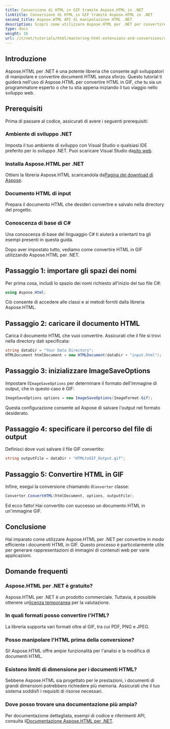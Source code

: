 ```yaml
---
title: Conversione di HTML in GIF tramite Aspose.HTML in .NET
linktitle: Conversione di HTML in GIF tramite Aspose.HTML in .NET
second_title: Aspose.HTML API di manipolazione HTML .NET
description: Scopri come utilizzare Aspose.HTML per .NET per convertire senza problemi documenti HTML in immagini GIF. Questa guida completa ti accompagna passo dopo passo.
type: docs
weight: 16
url: /it/net/tutorials/html/mastering-html-extensions-and-conversions/converting-html-to-gif/
---
```

## Introduzione

Aspose.HTML per .NET è una potente libreria che consente agli sviluppatori di manipolare e convertire documenti HTML senza sforzo. Questo tutorial ti guiderà nell'uso di Aspose.HTML per convertire HTML in GIF, che tu sia un programmatore esperto o che tu stia appena iniziando il tuo viaggio nello sviluppo web.

## Prerequisiti

Prima di passare al codice, assicurati di avere i seguenti prerequisiti:

### Ambiente di sviluppo .NET 

 Imposta il tuo ambiente di sviluppo con Visual Studio o qualsiasi IDE preferito per lo sviluppo .NET. Puoi scaricare Visual Studio da[sito web](https://visualstudio.microsoft.com/downloads/).

### Installa Aspose.HTML per .NET

 Ottieni la libreria Aspose.HTML scaricandola da[Pagina dei download di Aspose](https://releases.aspose.com/html/net/).

### Documento HTML di input

Prepara il documento HTML che desideri convertire e salvalo nella directory del progetto.

### Conoscenza di base di C#

Una conoscenza di base del linguaggio C# ti aiuterà a orientarti tra gli esempi presenti in questa guida.

Dopo aver impostato tutto, vediamo come convertire HTML in GIF utilizzando Aspose.HTML per .NET.

## Passaggio 1: importare gli spazi dei nomi

Per prima cosa, includi lo spazio dei nomi richiesto all'inizio del tuo file C#:

```csharp
using Aspose.Html;
```

Ciò consente di accedere alle classi e ai metodi forniti dalla libreria Aspose.HTML.

## Passaggio 2: caricare il documento HTML

Carica il documento HTML che vuoi convertire. Assicurati che il file si trovi nella directory dati specificata:

```csharp
string dataDir = "Your Data Directory";
HTMLDocument htmlDocument = new HTMLDocument(dataDir + "input.html");
```

## Passaggio 3: inizializzare ImageSaveOptions

 Impostare il`ImageSaveOptions` per determinare il formato dell'immagine di output, che in questo caso è GIF:

```csharp
ImageSaveOptions options = new ImageSaveOptions(ImageFormat.Gif);
```

Questa configurazione consente ad Aspose di salvare l'output nel formato desiderato.

## Passaggio 4: specificare il percorso del file di output

Definisci dove vuoi salvare il file GIF convertito:

```csharp
string outputFile = dataDir + "HTMLtoGIF_Output.gif";
```

## Passaggio 5: Convertire HTML in GIF

 Infine, esegui la conversione chiamando il`Converter` classe:

```csharp
Converter.ConvertHTML(htmlDocument, options, outputFile);
```

Ed ecco fatto! Hai convertito con successo un documento HTML in un'immagine GIF.

## Conclusione

Hai imparato come utilizzare Aspose.HTML per .NET per convertire in modo efficiente i documenti HTML in GIF. Questo processo è particolarmente utile per generare rappresentazioni di immagini di contenuti web per varie applicazioni.

## Domande frequenti

### Aspose.HTML per .NET è gratuito?  
 Aspose.HTML per .NET è un prodotto commerciale. Tuttavia, è possibile ottenere un[licenza temporanea](https://purchase.conholdate.com/temporary-license/) per la valutazione.

### In quali formati posso convertire l'HTML?  
La libreria supporta vari formati oltre al GIF, tra cui PDF, PNG e JPEG.

### Posso manipolare l'HTML prima della conversione?  
Sì! Aspose.HTML offre ampie funzionalità per l'analisi e la modifica di documenti HTML.

### Esistono limiti di dimensione per i documenti HTML?  
Sebbene Aspose.HTML sia progettato per le prestazioni, i documenti di grandi dimensioni potrebbero richiedere più memoria. Assicurati che il tuo sistema soddisfi i requisiti di risorse necessari.

### Dove posso trovare una documentazione più ampia?  
 Per documentazione dettagliata, esempi di codice e riferimenti API, consulta il[Documentazione Aspose.HTML per .NET](https://reference.aspose.com/html/net/).